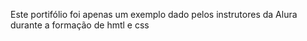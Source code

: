 Este portifólio foi apenas um exemplo dado pelos instrutores da Alura durante a formação de hmtl e css 
